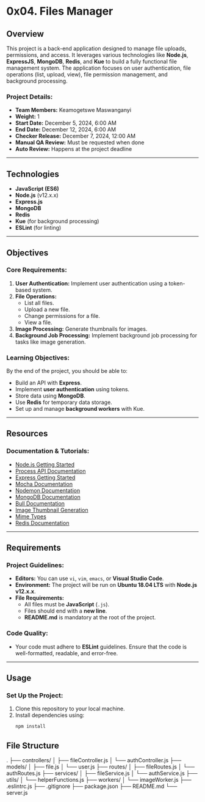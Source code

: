 # 0x04. Files Manager

## Overview

This project is a back-end application designed to manage file uploads, permissions, and access. It leverages various technologies like **Node.js**, **ExpressJS**, **MongoDB**, **Redis**, and **Kue** to build a fully functional file management system. The application focuses on user authentication, file operations (list, upload, view), file permission management, and background processing.

### Project Details:

- **Team Members:** Keamogetswe Maswanganyi
- **Weight:** 1
- **Start Date:** December 5, 2024, 6:00 AM
- **End Date:** December 12, 2024, 6:00 AM
- **Checker Release:** December 7, 2024, 12:00 AM
- **Manual QA Review:** Must be requested when done
- **Auto Review:** Happens at the project deadline

---

## Technologies

- **JavaScript (ES6)**
- **Node.js** (v12.x.x)
- **Express.js**
- **MongoDB**
- **Redis**
- **Kue** (for background processing)
- **ESLint** (for linting)

---

## Objectives

### Core Requirements:
1. **User Authentication:** Implement user authentication using a token-based system.
2. **File Operations:**
   - List all files.
   - Upload a new file.
   - Change permissions for a file.
   - View a file.
3. **Image Processing:** Generate thumbnails for images.
4. **Background Job Processing:** Implement background job processing for tasks like image generation.
   
### Learning Objectives:
By the end of the project, you should be able to:
- Build an API with **Express**.
- Implement **user authentication** using tokens.
- Store data using **MongoDB**.
- Use **Redis** for temporary data storage.
- Set up and manage **background workers** with Kue.

---

## Resources

### Documentation & Tutorials:
- [Node.js Getting Started](https://nodejs.org/en/docs/)
- [Process API Documentation](https://nodejs.org/dist/latest-v14.x/docs/api/process.html)
- [Express Getting Started](https://expressjs.com/en/starter/installing.html)
- [Mocha Documentation](https://mochajs.org/)
- [Nodemon Documentation](https://www.npmjs.com/package/nodemon)
- [MongoDB Documentation](https://www.mongodb.com/docs/)
- [Bull Documentation](https://optimalbits.github.io/bull/)
- [Image Thumbnail Generation](https://www.npmjs.com/package/sharp)
- [Mime Types](https://www.npmjs.com/package/mime-types)
- [Redis Documentation](https://redis.io/docs/)
  
---

## Requirements

### Project Guidelines:
- **Editors:** You can use `vi`, `vim`, `emacs`, or **Visual Studio Code**.
- **Environment:** The project will be run on **Ubuntu 18.04 LTS** with **Node.js v12.x.x**.
- **File Requirements:**
  - All files must be **JavaScript** (`.js`).
  - Files should end with a **new line**.
  - **README.md** is mandatory at the root of the project.
  
### Code Quality:
- Your code must adhere to **ESLint** guidelines. Ensure that the code is well-formatted, readable, and error-free.

---

## Usage

### Set Up the Project:
1. Clone this repository to your local machine.
2. Install dependencies using:
   ```bash
   npm install


## File Structure
.
├── controllers/
│   ├── fileController.js
│   └── authController.js
├── models/
│   ├── file.js
│   └── user.js
├── routes/
│   ├── fileRoutes.js
│   └── authRoutes.js
├── services/
│   ├── fileService.js
│   └── authService.js
├── utils/
│   └── helperFunctions.js
├── workers/
│   └── imageWorker.js
├── .eslintrc.js
├── .gitignore
├── package.json
├── README.md
└── server.js
